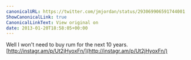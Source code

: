 ```yaml
---
canonicalURL: https://twitter.com/jmjordan/status/293069906591744001
ShowCanonicalLink: true
CanonicalLinkText: View original on
date: 2013-01-20T18:58:05+00:00
---
```

Well I won't need to buy rum for the next 10 years. [http://instagr.am/p/Ut2jHyoxFn/](http://instagr.am/p/Ut2jHyoxFn/)